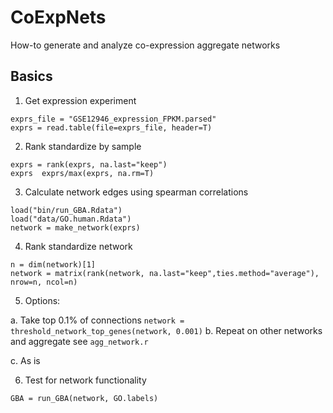 # CoExpNets
How-to generate and analyze co-expression aggregate networks


## Basics 
1. Get expression experiment 
``` 
exprs_file = "GSE12946_expression_FPKM.parsed"
exprs = read.table(file=exprs_file, header=T)
```
2. Rank standardize by sample 
``` 
exprs = rank(exprs, na.last="keep")
exprs  exprs/max(exprs, na.rm=T)
```

3. Calculate network edges using spearman correlations 
``` 
load("bin/run_GBA.Rdata")
load("data/GO.human.Rdata")
network = make_network(exprs) 
```

4. Rank standardize network
```
n = dim(network)[1]
network = matrix(rank(network, na.last="keep",ties.method="average"), nrow=n, ncol=n)
```
5. Options: 

  a. Take top 0.1% of connections 
    ```
    network = threshold_network_top_genes(network, 0.001)
    ```
  b. Repeat on other networks and aggregate 
   see ```agg_network.r```
  
  c. As is

6. Test for network functionality 
``` 
GBA = run_GBA(network, GO.labels)
``` 

